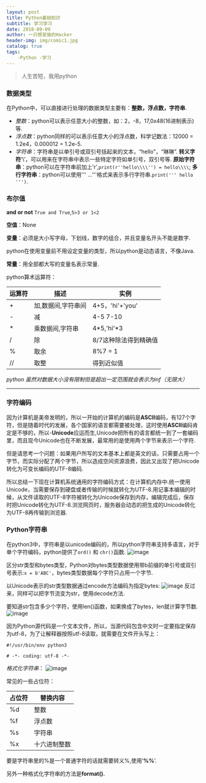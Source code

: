 ```yaml
---
layout: post
title: Python基础知识
subtitle: 学习学习
date: 2018-09-09
author: 一只想变强的Hacker
header-img: img/comic1.jpg
catalog: true
tags: 
    -Python -学习
---
```

> 人生苦短，我用python
### 数据类型

在Python中，可以直接进行处理的数据类型主要有：**整数，浮点数，字符串**.
- *整数*：python可以表示任意大小的整数，如：2，-8，17,0x48(16进制表示)等.
- *浮点数*：python同样的可以表示任意大小的浮点数，科学记数法：12000 = 1.2e4，0.000012 = 1.2e-5.
- *字符串*：字符串是以单引号或双引号括起来的文本，“hello”，“琳琳”. **转义字符**‘\’，可以用来在字符串中表示一些特定字符如单引号，双引号等. **原始字符串**：python可以在字符串前加上'r',`print(r''hello\\\\'') = hello\\\\`; **多行字符串**：python可以使用''' ...'''格式来表示多行字符串.`print(''' hello ''')`.

### 布尔值
**and or not**
`True and True`,`5>3 or 1<2`

**空值**：None

**变量**：必须是大小写字母，下划线，数字的组合，并且变量名开头不能是数字.

python在使用变量前不用设定变量的类型，所以python是动态语言，不像Java.

**常量**：用全部都大写的变量名表示常量.

python算术运算符：

运算符 | 描述 | 实例
---|---|---
+ | 加,数据间,字符串间 | 4+5，'hi'+'you' 
- | 减 | 4-5 7-10 
* | 乘数据间,字符串|4*5,'hi'*3
/ |除 | 8/7这种除法得到精确值
% |取余|8%7 = 1
// | 取整|得到近似值

*python 虽然对数据大小没有限制但是超出一定范围就会表示为inf（无限大）*

---
### 字符编码
因为计算机是美帝发明的，所以一开始的计算机的编码是**ASCII**编码，有127个字符，但是随着时代的发展，各个国家的语言都需要被处理，这时使用**ASCII**编码肯定是不够的，所以-**Unicode**应运而生,Unicode把所有的语言都统一到了一套编码里，而且现今Unicode也在不断发展，最常用的是使用两个字节来表示一个字符.

但是请思考一个问题：如果用户所写的文本基本上都是英文的话，只需要占用一个字节，而实际分配了两个字节，所以造成空间资源浪费，因此又出现了把Unicode转化为可变长编码的UTF-8编码.

所以总结一下现在计算机系统通用的字符编码方式：在计算机内存中.统一使用Unicode，当需要保存到硬盘或者传输的时候就转化为UTF-8.用记事本编辑的时候，从文件读取的UTF-8字符被转化为Unicode保存到内存，编辑完成后，保存时把Unicode转化为UTF-8.浏览网页时，服务器会动态的把生成的Unicode转化为UTF-8再传输到浏览器.

### Python字符串
在python3中，字符串是以unicode编码的，所以python字符串支持多语言，对于单个字符编码，python提供了`ord()` 和 `chr()`函数.
![image](http://wx4.sinaimg.cn/mw690/0060lm7Tly1fv4et5w1dbj305q02q0r5.jpg
)

区分str类型和bytes类型，Python对bytes类型数据使用带b前缀的单引号或双引号表示:`x = b'ABC'`，bytes类型数据每个字符只占用一个字节.

以Unicode表示的str类型数据通过encode方法编码为指定bytes:
![image](http://wx3.sinaimg.cn/mw690/0060lm7Tly1fv4ezymdfdj307r03oa9u.jpg
)
反过来，同样可以把字节流变为str，使用decode方法.

要知道str包含多少个字符，使用len()函数，如果换成了bytes，len就计算字节数.![image](http://wx4.sinaimg.cn/mw690/0060lm7Tly1fv4f5gh4gzj309m03h3ya.jpg
)

因为Python源代码是一个文本文件，所以，当源代码包含中文时一定要指定保存为utf-8，为了让解释器按照utf-8读取，就需要在文件开头写上：

`#!/usr/bin/env python3`

`# -*- coding: utf-8 -*-`

*格式化字符串*：
![image](http://wx4.sinaimg.cn/mw690/0060lm7Tly1fv4fcyftcaj30b302j742.jpg
)

常见的一些占位符：

占位符 | 替换内容
---|---
%d | 整数
%f | 浮点数
%s | 字符串
%x |十六进制整数

要是字符串里的%是一个普通字符的话就需要转义%,使用‘**%%**’.

另外一种格式化字符串的方法是**format().**
